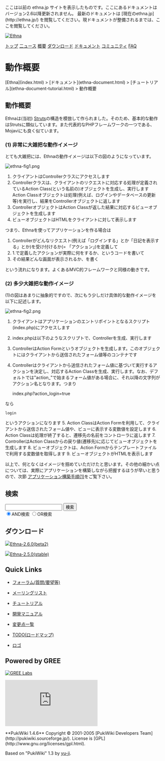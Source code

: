 <title>
動作概要 - Ethna - PHPウェブアプリケーションフレームワーク</title>
 <link rel="stylesheet" href="skin/ethna/ethna.css" title="ethna" type="text/css" charset="utf-8">

 <link rel="alternate" type="application/rss+xml" title="RSS" href="cmd=rss.html">

 <script type="text/javascript" src="skin/trackback.js"></script>

</head>
ここは以前の ethna.jp サイトを表示したものです。ここにあるドキュメントはバージョン2.6以降更新されません。  
最新のドキュメントは [現在のethna.jp](http://ethna.jp/) を閲覧してください。現ドキュメントが整備されるまでは、ここを閲覧してください。

<!-- ??BEGIN id:wrapper --><!-- ?? Navigator ?? ======================================================= -->

[![Ethna](image/navlogo.gif)](/)

[トップ](ethna.html "ethna (11d)") [二ュース](ethna-news.html "ethna-news (11d)") [概要](ethna-about.html "ethna-about (11d)") [ダウンロード](ethna-download.html "ethna-download (25d)") [ドキュメント](ethna-document.html "ethna-document (884d)") [コミュニティ](ethna-community.html "ethna-community (619d)") [FAQ](ethna-document-faq.html "ethna-document-faq (1240d)")

<!-- ?? Header ?? ========================================================== -->

# 動作概要 

<!-- ?? Content ?? ========================================================= -->
<!-- ??BEGIN id:main -->
<!-- ??BEGIN id:wrap_content -->
<!-- ??BEGIN id:content -->
<!-- ??BEGIN id:page_navigator -->
<!-- ??END id:PageNavigator -->
<!-- ??BEGIN id:body --> [Ethna](index.html) > [ドキュメント](ethna-document.html) > [チュートリアル](ethna-document-tutorial.html) > 動作概要 
## 動作概要 [](ethna-document-tutorial-overview.html#mcac7366 "mcac7366")

Ethnaは(当初) [Struts](http://struts.apache.org/)の構造を模倣して作られました。そのため、基本的な動作はStrutsに類似しています。また代表的なPHPフレームワークの一つである、Mojaviにも良く似ています。

### (1) 非常に大雑把な動作イメージ [](ethna-document-tutorial-overview.html#f85106f4 "f85106f4")

とても大雑把には、Ethnaの動作イメージは以下の図のようになっています。

 ![ethna-fig1.png](http://ethna.jp/image/ethna-fig1.png "ethna-fig1.png")

1. クライアントはControllerクラスにアクセスします
2. Controllerクラスは、クライアントのリクエストに対応する処理が定義されているAction Class(という名前の)オブジェクトを生成し、実行します  
Action Classオブジェクトは処理(例えば、ログインやデータベースの更新等)を実行し、結果をControllerオブジェクトに返します
3. ControllerオブジェクトはAction Classが返した結果に対応するビューオブジェクトを生成します
4. ビューオブジェクトはHTMLをクライアントに対して表示します

つまり、Ethnaを使ってアプリケーションを作る場合は

1. Controllerがどんなリクエスト(例えば「ログインする」とか「日記を表示する」とか)を受け付けるか(= 「アクション」)を定義して
2. 1.で定義したアクションが実際に何をするか、というコードを書いて
3. その結果どんな画面が表示されるか、を書く

という流れになります。よくあるMVC的フレームワークと同様の動きです。

### (2) 多少大雑把な動作イメージ [](ethna-document-tutorial-overview.html#o8973652 "o8973652")

(1)の図はあまりに抽象的ですので、次にもう少しだけ具体的な動作イメージを以下に記述します。

 ![ethna-fig2.png](http://ethna.jp/image/ethna-fig2.png "ethna-fig2.png")

1. クライアントはアプリケーションのエントリポイントとなるスクリプト(index.php)にアクセスします  
2. index.phpは以下のようなスクリプトで、Controllerを生成、実行します

    <?php
    include_once('/path/to/project/app/sample_controller.php');
    Sample_Controller::main('Sample_Controller', 'index');
    ?>

3. ControllerはAction Formというオブジェクトを生成します。このオブジェクトにはクライアントから送信されたフォーム値等のコンテナです
4. Controllerはクライアントから送信されたフォーム値に基づいて実行するアクションを決定し、対応するAction Classを生成、実行します。なお、デフォルトでは"action\_"で始まるフォーム値がある場合に、それ以降の文字列がアクション名となります。つまり  

    index.php?action_login=true

なら  

    login

というアクションになります
5. Action ClassはAction Formを利用して、クライアントから送信されたフォーム値や、ビューに表示する変数値を設定します
6. Action Classは処理が終了すると、遷移先の名前をコントローラに返します
7. ControllerはAction Classからの戻り値(遷移先)に応じてビューオブジェクトを生成します
8. ビューオブジェクトは、Action Formからテンプレートファイルで利用する変数値を取得します
9. ビューオブジェクトがHTMLを表示します

以上で、何となくはイメージを掴めていただけたと思います。その他の細かい点については、実際にアプリケーションを構築しながら把握するほうが早いと思うので、次節 [アプリケーション構築手順(1)](ethna-document-tutorial-practice1.html "ethna-document-tutorial-practice1 (23d)")をご覧下さい。

<!-- ??END id:body -->
<!-- ??BEGIN id:summary --><!-- ??END id:note -->
<!-- ??BEGIN id:trackback -->
<!-- ?? END id:trackback --><!-- ?? END id:attach -->
<!-- ?? END id:summary -->
<!-- ??END id:content -->
<!-- ?? END id:wrap_content --><!-- ??sidebar?? ========================================================== -->
<!-- ??BEGIN id:wrap_sidebar -->

<!-- ??BEGIN id:search_form -->

## 検索

<form action="http://ethna.jp/index.php?cmd=search" method="post">
            <input type="hidden" name="encode_hint" value="??">
            <input type="text" name="word" value="" size="20">
            <input type="submit" value="検索"><br>
            <input type="radio" name="type" value="AND" checked id="and_search"><label for="and_search">AND検索</label>
            <input type="radio" name="type" value="OR" id="or_search"><label for="or_search">OR検索</label>
    </form>

<!-- END id:search_form -->
<!-- ??BEGIN id:download_link -->

## ダウンロード

[![](image/minilogo.gif)Ethna-2.6.0(beta2)](ethna-download.html)

[![](image/minilogo.gif)Ethna-2.5.0(stable)](ethna-download.html)

<!-- END id:download_link -->
<!-- ??BEGIN id:download_link -->

## Quick Links

- [フォーラム(質問/要望等)](ethna-community-forum.html)
- [メーリングリスト](http://ml.ethna.jp/mailman/listinfo/users)

- [チュートリアル](ethna-document-tutorial.html)
- [開発マニュアル](ethna-document-dev_guide.html)
- [変更点一覧](ethna-document-changes.html)

- [TODO(ロードマップ)](TODO.html)
- [ロゴ](ethna-logo.html)

<!-- END id:download_link -->
<!-- ??BEGIN id:search_form -->

## Powered by GREE

 [![GREE Labs](http://labs.gree.jp/image/greelabs_logo.gif)](http://labs.gree.jp/)

<!-- END id:search_form -->
 [![SourceForge.jp](http://sourceforge.jp/sflogo.php?group_id=1343)](http://sourceforge.jp/)

<!-- ??END id:sidebar -->
<!-- ??END id:wrap_sidebar -->
<!-- ??END id:main --><!-- ?? Footer ?? ========================================================== -->
<!-- ??BEGIN id:footer -->
<!-- ??BEGIN id:copyright --> **PukiWiki 1.4.6** Copyright © 2001-2005 [PukiWiki Developers Team](http://pukiwiki.sourceforge.jp/). License is [GPL](http://www.gnu.org/licenses/gpl.html).  
 Based on "PukiWiki" 1.3 by [yu-ji](http://factage.com/yu-ji/).
<!-- ??END id:copyright -->
<!-- ??END id:footer --><!-- ?? END ?? ============================================================= -->
<!-- ??END id:wrapper -->
